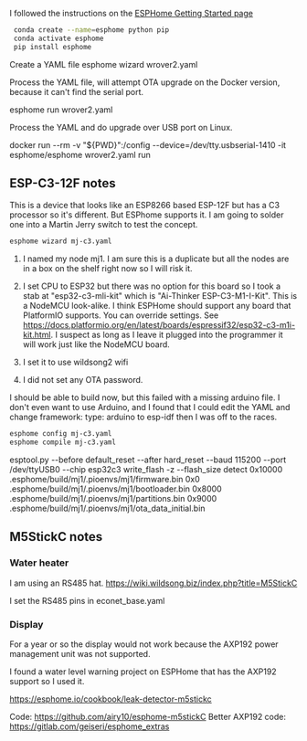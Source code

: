 I followed the instructions on the [ESPHome Getting Started
page](https://esphome.io/guides/getting_started_command_line.html)

```bash
 conda create --name=esphome python pip
 conda activate esphome
 pip install esphome
``` 

Create a YAML file
   esphome wizard wrover2.yaml

Process the YAML file, will attempt OTA upgrade on the Docker version, because it can't find the serial port.

   esphome run wrover2.yaml

Process the YAML and do upgrade over USB port on Linux.

   docker run --rm -v "${PWD}":/config --device=/dev/tty.usbserial-1410 -it esphome/esphome wrover2.yaml run

## ESP-C3-12F notes

This is a device that looks like an ESP8266 based ESP-12F
but has a C3 processor so it's different. But ESPhome supports it.
I am going to solder one into a Martin Jerry switch to test the concept.

```bash
esphome wizard mj-c3.yaml
```

1. I named my node mj1. I am sure this is a duplicate but all the nodes are in a box on the shelf right now so I will risk it.

2. I set CPU to ESP32 but there was no option for this board so I took a stab at "esp32-c3-mli-kit" which is "Ai-Thinker ESP-C3-M1-I-Kit". 
This is a NodeMCU look-alike.
I think ESPHome should support any board that PlatformIO supports.
You can override settings. See https://docs.platformio.org/en/latest/boards/espressif32/esp32-c3-m1i-kit.html.
I suspect as long as I leave it plugged into the programmer it will
work just like the NodeMCU board.

3. I set it to use wildsong2 wifi

4. I did not set any OTA password.

I should be able to build now, but this failed with a missing arduino file.
I don't even want to use Arduino, and I found that I could edit the YAML
and change framework: type: arduino to esp-idf then I was off to the races.

```bash
esphome config mj-c3.yaml
esphome compile mj-c3.yaml
```

esptool.py --before default_reset --after hard_reset --baud 115200 --port /dev/ttyUSB0 --chip esp32c3 write_flash -z --flash_size detect 0x10000 .esphome/build/mj1/.pioenvs/mj1/firmware.bin 0x0 .esphome/build/mj1/.pioenvs/mj1/bootloader.bin 0x8000 .esphome/build/mj1/.pioenvs/mj1/partitions.bin 0x9000 .esphome/build/mj1/.pioenvs/mj1/ota_data_initial.bin

## M5StickC notes

### Water heater

I am using an RS485 hat.
https://wiki.wildsong.biz/index.php?title=M5StickC

I set the RS485 pins in econet_base.yaml

### Display

For a year or so the display would not work because the AXP192 power management unit was not supported.

I found a water level warning project on ESPHome that has the AXP192 support so I used it.

https://esphome.io/cookbook/leak-detector-m5stickc

Code: https://github.com/airy10/esphome-m5stickC
Better AXP192 code: https://gitlab.com/geiseri/esphome_extras

